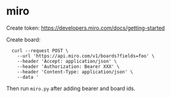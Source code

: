 # miro

Create token: https://developers.miro.com/docs/getting-started

Create board:

```
  curl --request POST \
    --url 'https://api.miro.com/v1/boards?fields=foo' \
    --header 'Accept: application/json' \
    --header 'Authorization: Bearer XXX' \
    --header 'Content-Type: application/json' \
    --data '
```

Then run `miro.py` after adding bearer and board ids.

